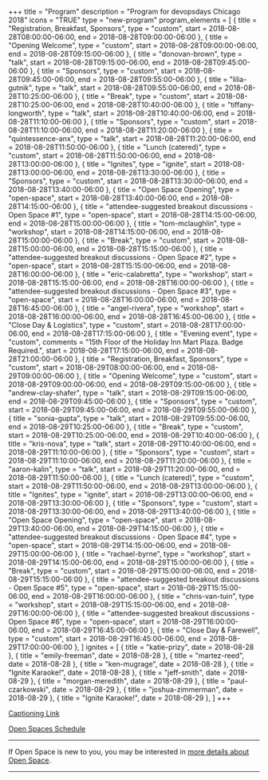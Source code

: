 +++
title = "Program"
description = "Program for devopsdays Chicago 2018"
icons = "TRUE"
type = "new-program"
program_elements = [
    { title = "Registration, Breakfast, Sponsors", type = "custom", start = 2018-08-28T08:00:00-06:00, end = 2018-08-28T09:00:00-06:00 },
    { title = "Opening Welcome", type = "custom", start = 2018-08-28T09:00:00-06:00, end = 2018-08-28T09:15:00-06:00 },
    { title = "donovan-brown", type = "talk", start = 2018-08-28T09:15:00-06:00, end = 2018-08-28T09:45:00-06:00 },
    { title = "Sponsors", type = "custom", start = 2018-08-28T09:45:00-06:00, end = 2018-08-28T09:55:00-06:00 },
    { title = "lilia-gutnik", type = "talk", start = 2018-08-28T09:55:00-06:00, end = 2018-08-28T10:25:00-06:00 },
    { title = "Break", type = "custom", start = 2018-08-28T10:25:00-06:00, end = 2018-08-28T10:40:00-06:00 },
    { title = "tiffany-longworth", type = "talk", start = 2018-08-28T10:40:00-06:00, end = 2018-08-28T11:10:00-06:00 },
    { title = "Sponsors", type = "custom", start = 2018-08-28T11:10:00-06:00, end = 2018-08-28T11:20:00-06:00 },
    { title = "quintessence-anx", type = "talk", start = 2018-08-28T11:20:00-06:00, end = 2018-08-28T11:50:00-06:00 },
    { title = "Lunch (catered)", type = "custom", start = 2018-08-28T11:50:00-06:00, end = 2018-08-28T13:00:00-06:00 },
    { title = "Ignites", type = "ignite", start = 2018-08-28T13:00:00-06:00, end = 2018-08-28T13:30:00-06:00 },
    { title = "Sponsors", type = "custom", start = 2018-08-28T13:30:00-06:00, end = 2018-08-28T13:40:00-06:00 },
    { title = "Open Space Opening", type = "open-space", start = 2018-08-28T13:40:00-06:00, end = 2018-08-28T14:15:00-06:00 },
    { title = "attendee-suggested breakout discussions - Open Space #1", type = "open-space", start = 2018-08-28T14:15:00-06:00, end = 2018-08-28T15:00:00-06:00 },
    { title = "tom-mclaughlin", type = "workshop", start = 2018-08-28T14:15:00-06:00, end = 2018-08-28T15:00:00-06:00 },
    { title = "Break", type = "custom", start = 2018-08-28T15:00:00-06:00, end = 2018-08-28T15:15:00-06:00 },
    { title = "attendee-suggested breakout discussions - Open Space #2", type = "open-space", start = 2018-08-28T15:15:00-06:00, end = 2018-08-28T16:00:00-06:00 },
    { title = "eric-calabretta", type = "workshop", start = 2018-08-28T15:15:00-06:00, end = 2018-08-28T16:00:00-06:00 },
    { title = "attendee-suggested breakout discussions - Open Space #3", type = "open-space", start = 2018-08-28T16:00:00-06:00, end = 2018-08-28T16:45:00-06:00 },
    { title = "angel-rivera", type = "workshop", start = 2018-08-28T16:00:00-06:00, end = 2018-08-28T16:45:00-06:00 },
    { title = "Close Day & Logistics", type = "custom", start = 2018-08-28T17:00:00-06:00, end = 2018-08-28T17:15:00-06:00 },
    { title = "Evening event", type = "custom", comments = "15th Floor of the Holiday Inn Mart Plaza. Badge Required.", start = 2018-08-28T17:15:00-06:00, end = 2018-08-28T21:00:00-06:00 },
    { title = "Registration, Breakfast, Sponsors", type = "custom", start = 2018-08-29T08:00:00-06:00, end = 2018-08-29T09:00:00-06:00 },
    { title = "Opening Welcome", type = "custom", start = 2018-08-29T09:00:00-06:00, end = 2018-08-29T09:15:00-06:00 },
    { title = "andrew-clay-shafer", type = "talk", start = 2018-08-29T09:15:00-06:00, end = 2018-08-29T09:45:00-06:00 },
    { title = "Sponsors", type = "custom", start = 2018-08-29T09:45:00-06:00, end = 2018-08-29T09:55:00-06:00 },
    { title = "sonia-gupta", type = "talk", start = 2018-08-29T09:55:00-06:00, end = 2018-08-29T10:25:00-06:00 },
    { title = "Break", type = "custom", start = 2018-08-29T10:25:00-06:00, end = 2018-08-29T10:40:00-06:00 },
    { title = "kris-nova", type = "talk", start = 2018-08-29T10:40:00-06:00, end = 2018-08-29T11:10:00-06:00 },
    { title = "Sponsors", type = "custom", start = 2018-08-29T11:10:00-06:00, end = 2018-08-29T11:20:00-06:00 },
    { title = "aaron-kalin", type = "talk", start = 2018-08-29T11:20:00-06:00, end = 2018-08-29T11:50:00-06:00 },
    { title = "Lunch (catered)", type = "custom", start = 2018-08-29T11:50:00-06:00, end = 2018-08-29T13:00:00-06:00 },
    { title = "Ignites", type = "ignite", start = 2018-08-29T13:00:00-06:00, end = 2018-08-29T13:30:00-06:00 },
    { title = "Sponsors", type = "custom", start = 2018-08-29T13:30:00-06:00, end = 2018-08-29T13:40:00-06:00 },
    { title = "Open Space Opening", type = "open-space", start = 2018-08-29T13:40:00-06:00, end = 2018-08-29T14:15:00-06:00 },
    { title = "attendee-suggested breakout discussions - Open Space #4", type = "open-space", start = 2018-08-29T14:15:00-06:00, end = 2018-08-29T15:00:00-06:00 },
    { title = "rachael-byrne", type = "workshop", start = 2018-08-29T14:15:00-06:00, end = 2018-08-29T15:00:00-06:00 },
    { title = "Break", type = "custom", start = 2018-08-29T15:00:00-06:00, end = 2018-08-29T15:15:00-06:00 },
    { title = "attendee-suggested breakout discussions - Open Space #5", type = "open-space", start = 2018-08-29T15:15:00-06:00, end = 2018-08-29T16:00:00-06:00 },
    { title = "chris-van-tuin", type = "workshop", start = 2018-08-29T15:15:00-06:00, end = 2018-08-29T16:00:00-06:00 },
    { title = "attendee-suggested breakout discussions - Open Space #6", type = "open-space", start = 2018-08-29T16:00:00-06:00, end = 2018-08-29T16:45:00-06:00 },
    { title = "Close Day & Farewell", type = "custom", start = 2018-08-29T16:45:00-06:00, end = 2018-08-29T17:00:00-06:00 },
]
ignites = [
    { title = "katie-prizy", date = 2018-08-28 },
    { title = "emily-freeman", date = 2018-08-28 },
    { title = "martez-reed", date = 2018-08-28 },
    { title = "ken-mugrage", date = 2018-08-28 },
    { title = "Ignite Karaoke!", date = 2018-08-28 },
    { title = "jeff-smith", date = 2018-08-29 },
    { title = "morgan-meredith", date = 2018-08-29 },
    { title = "paul-czarkowski", date = 2018-08-29 },
    { title = "joshua-zimmerman", date = 2018-08-29 },
    { title = "Ignite Karaoke!", date = 2018-08-29 },
]
+++
<div class = "row">
  <div class = "col">
    <p><a href = "http://devopsdayschi.org/captioning">Captioning Link</a></p>
    <p><a href = "https://docs.google.com/spreadsheets/d/1T82MOgAL-Ovh8cTpwhtFd-rYb4lSkDFOJ82lp5jPf7g/edit?usp=sharing">Open Spaces Schedule</a></p>
    <hr />
    If Open Space is new to you, you may be interested in <a href="/pages/open-space-format">more details about Open Space</a>.
    <hr />
  </div>
</div>
